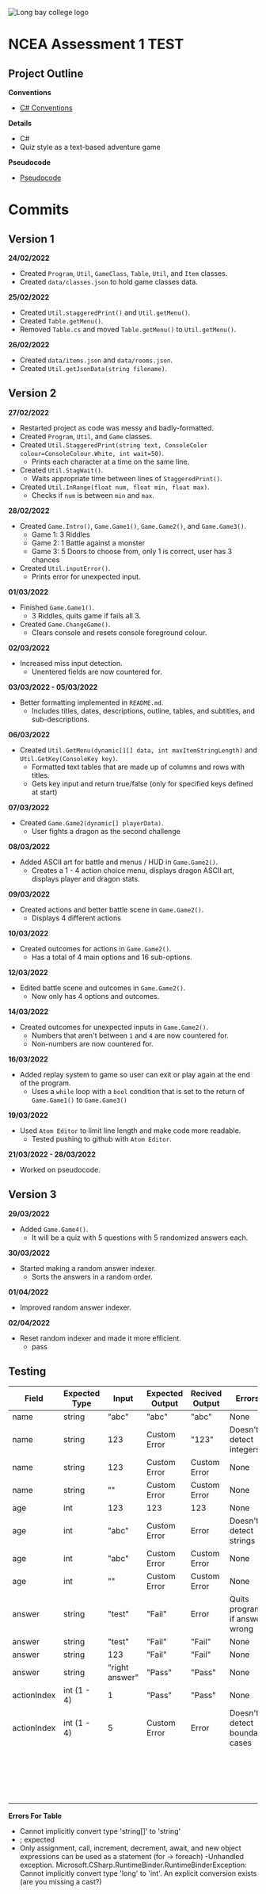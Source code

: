 ![Long bay college logo](https://www.longbaycollege.com/wp-content/uploads/2020/09/Long_Bay_College_Logo_Tag2-1024x141.png)

# NCEA Assessment 1 TEST

## Project Outline

**Conventions**
- [C# Conventions](https://docs.microsoft.com/en-us/dotnet/csharp/fundamentals/coding-style/coding-conventions)

**Details**
- C#
- Quiz style as a text-based adventure game

**Pseudocode**
- [Pseudocode](https://github.com/404-WasFound/ncea-assessment-1/blob/main/pseudocode/type2.txt)

# Commits

## Version 1

**24/02/2022**
- Created `Program`, `Util`, `GameClass`, `Table`, `Util`, and `Item` classes.
- Created `data/classes.json` to hold game classes data.

**25/02/2022**
- Created `Util.staggeredPrint()` and `Util.getMenu()`.
- Created `Table.getMenu()`.
- Removed `Table.cs` and moved `Table.getMenu()` to `Util.getMenu()`.

**26/02/2022**
- Created `data/items.json` and `data/rooms.json`.
- Created `Util.getJsonData(string filename)`.

## Version 2

**27/02/2022**
- Restarted project as code was messy and badly-formatted.
- Created `Program`, `Util`, and `Game` classes.
- Created `Util.StaggeredPrint(string text, ConsoleColor colour=ConsoleColour.White, int wait=50)`.
    - Prints each character at a time on the same line.
- Created `Util.StagWait()`.
    - Waits appropriate time between lines of `StaggeredPrint()`.
- Created `Util.InRange(float num, float min, float max)`.
    - Checks if `num` is between `min` and `max`.

**28/02/2022**
- Created `Game.Intro()`, `Game.Game1()`, `Game.Game2()`, and `Game.Game3()`.
    - Game 1: 3 Riddles
    - Game 2: 1 Battle against a monster
    - Game 3: 5 Doors to choose from, only 1 is correct, user has 3 chances
- Created `Util.inputError()`.
    - Prints error for unexpected input.

**01/03/2022**
- Finished `Game.Game1()`.
    - 3 Riddles, quits game if fails all 3.
- Created `Game.ChangeGame()`.
    - Clears console and resets console foreground colour.

**02/03/2022**
- Increased miss input detection.
    - Unentered fields are now countered for.

**03/03/2022 - 05/03/2022**
- Better formatting implemented in `README.md`.
    - Includes titles, dates, descriptions, outline, tables, and subtitles, and sub-descriptions.

**06/03/2022**
- Created `Util.GetMenu(dynamic[][] data, int maxItemStringLength)` and `Util.GetKey(ConsoleKey key)`.
    - Formatted text tables that are made up of columns and rows with titles.
    - Gets key input and return true/false (only for specified keys defined at start)

**07/03/2022**
- Created `Game.Game2(dynamic[] playerData)`.
    - User fights a dragon as the second challenge

**08/03/2022**
- Added ASCII art for battle and menus / HUD in `Game.Game2()`.
    - Creates a 1 - 4 action choice menu, displays dragon ASCII art, displays player and dragon stats.

**09/03/2022**
- Created actions and better battle scene in `Game.Game2()`.
    - Displays 4 different actions

**10/03/2022**
- Created outcomes for actions in `Game.Game2()`.
    - Has a total of 4 main options and 16 sub-options.

**12/03/2022**
- Edited battle scene and outcomes in `Game.Game2()`.
    - Now only has 4 options and outcomes.

**14/03/2022**
- Created outcomes for unexpected inputs in `Game.Game2()`.
    - Numbers that aren't between `1` and `4` are now countered for.
    - Non-numbers are now countered for.

**16/03/2022**
- Added replay system to game so user can exit or play again at the end of the program.
    - Uses a `while` loop with a `bool` condition that is set to the return of `Game.Game1()` to `Game.Game3()`

**19/03/2022**
- Used `Atom Editor` to limit line length and make code more readable.
    - Tested pushing to github with `Atom Editor`.

**21/03/2022 - 28/03/2022**
- Worked on pseudocode.

## Version 3

**29/03/2022**
- Added `Game.Game4()`.
    - It will be a quiz with 5 questions with 5 randomized answers each.

**30/03/2022**
- Started making a random answer indexer.
    - Sorts the answers in a random order.

**01/04/2022**
- Improved random answer indexer.

**02/04/2022**
- Reset random indexer and made it more efficient.
    - pass


## Testing

| Field       | Expected Type | Input          | Expected Output | Recived Output | Errors                        | Date       |
|-------------|---------------|----------------|-----------------|----------------|-------------------------------|------------|
| name        | string        | "abc"          | "abc"           | "abc"          | None                          | 28/02/2022 |
| name        | string        | 123            | Custom Error    | "123"          | Doesn't detect integers       | 28/02/2022 |
| name        | string        | 123            | Custom Error    | Custom Error   | None                          | 28/02/2022 |
| name        | string        | ""             | Custom Error    | Custom Error   | None                          | 29/02/2022 |
| age         | int           | 123            | 123             | 123            | None                          | 01/03/2022 |
| age         | int           | "abc"          | Custom Error    | Error          | Doesn't detect strings        | 01/03/2022 |
| age         | int           | "abc"          | Custom Error    | Custom Error   | None                          | 01/03/2022 |
| age         | int           | ""             | Custom Error    | Custom Error   | None                          | 02/03/2022 |
| answer      | string        | "test"         | "Fail"          | Error          | Quits program if answer wrong | 05/03/2022 |
| answer      | string        | "test"         | "Fail"          | "Fail"         | None                          | 05/03/2022 |
| answer      | string        | 123            | "Fail"          | "Fail"         | None                          | 05/03/2022 |
| answer      | string        | "right answer" | "Pass"          | "Pass"         | None                          | 06/03/2022 |
| actionIndex | int (1 - 4)   | 1              | "Pass"          | "Pass"         | None                          | 07/02/2022 |
| actionIndex | int (1 - 4)   | 5              | Custom Error    | Error          | Doesn't detect boundary cases | 07/02/2022 |
|             |               |                |                 |                |                               |            |
|             |               |                |                 |                |                               |            |
|             |               |                |                 |                |                               |            |
|             |               |                |                 |                |                               |            |
|             |               |                |                 |                |                               |            |
|             |               |                |                 |                |                               |            |
|             |               |                |                 |                |                               |            |
|             |               |                |                 |                |                               |            |
|             |               |                |                 |                |                               |            |
|             |               |                |                 |                |                               |            |
|             |               |                |                 |                |                               |            |
|             |               |                |                 |                |                               |            |
|             |               |                |                 |                |                               |            |
|             |               |                |                 |                |                               |            |
|             |               |                |                 |                |                               |            |
|             |               |                |                 |                |                               |            |
|             |               |                |                 |                |                               |            |
|             |               |                |                 |                |                               |            |


**Errors For Table**
- Cannot implicitly convert type 'string[]' to 'string'
- ; expected
- Only assignment, call, increment, decrement, await, and new object expressions can be used as a statement (for -> foreach)
-Unhandled exception. Microsoft.CSharp.RuntimeBinder.RuntimeBinderException: Cannot implicitly convert type 'long' to 'int'. An explicit conversion exists (are you missing a cast?)